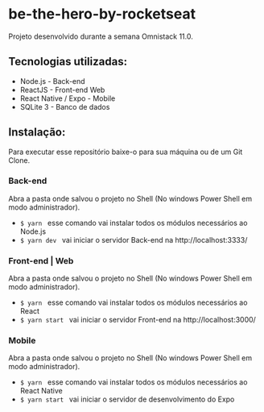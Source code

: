 # be-the-hero-by-rocketseat
Projeto desenvolvido durante a semana Omnistack 11.0.

## Tecnologias utilizadas:
 * Node.js - Back-end
 * ReactJS - Front-end Web
 * React Native / Expo - Mobile
 * SQLite 3 - Banco de dados

## Instalação:
  Para executar esse repositório baixe-o para sua máquina ou de um Git Clone.

### Back-end
 Abra a pasta onde salvou o projeto no Shell (No windows Power Shell em modo administrador).
  * `$ yarn ` esse comando vai instalar todos os módulos necessários ao Node.js
  * `$ yarn dev ` vai iniciar o servidor Back-end na http://localhost:3333/

### Front-end | Web
 Abra a pasta onde salvou o projeto no Shell (No windows Power Shell em modo administrador). 
  * `$ yarn ` esse comando vai instalar todos os módulos necessários ao React 
  * `$ yarn start ` vai iniciar o servidor Front-end na http://localhost:3000/

### Mobile
 Abra a pasta onde salvou o projeto no Shell (No windows Power Shell em modo administrador). 
  * `$ yarn ` esse comando vai instalar todos os módulos necessários ao React Native
  * `$ yarn start ` vai iniciar o servidor de desenvolvimento do Expo

